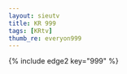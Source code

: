 ```yaml
--- 
layout: sieutv
title: KR 999
tags: [KRtv]
thumb_re: everyon999
---
```

{% include edge2 key="999" %} 
